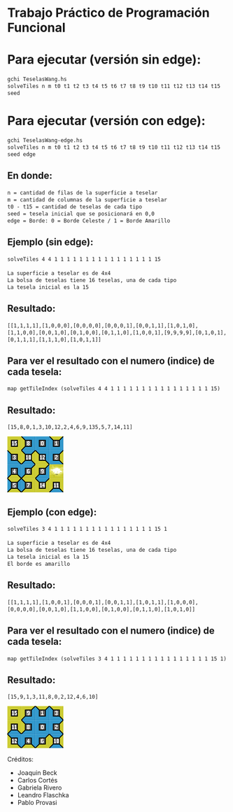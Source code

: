 Trabajo Práctico de Programación Funcional
==========================================

Para ejecutar (versión sin edge):
=================================
    gchi TeselasWang.hs
    solveTiles n m t0 t1 t2 t3 t4 t5 t6 t7 t8 t9 t10 t11 t12 t13 t14 t15 seed

Para ejecutar (versión con edge):
=================================
    gchi TeselasWang-edge.hs
    solveTiles n m t0 t1 t2 t3 t4 t5 t6 t7 t8 t9 t10 t11 t12 t13 t14 t15 seed edge

En donde:
---------
    n = cantidad de filas de la superficie a teselar
    m = cantidad de columnas de la superficie a teselar
    t0 - t15 = cantidad de teselas de cada tipo
    seed = tesela inicial que se posicionará en 0,0
    edge = Borde: 0 = Borde Celeste / 1 = Borde Amarillo

Ejemplo (sin edge):
-------------------
    solveTiles 4 4 1 1 1 1 1 1 1 1 1 1 1 1 1 1 1 1 15

    La superficie a teselar es de 4x4
    La bolsa de teselas tiene 16 teselas, una de cada tipo
    La tesela inicial es la 15

Resultado:
----------
    [[1,1,1,1],[1,0,0,0],[0,0,0,0],[0,0,0,1],[0,0,1,1],[1,0,1,0],[1,1,0,0],[0,0,1,0],[0,1,0,0],[0,1,1,0],[1,0,0,1],[9,9,9,9],[0,1,0,1],[0,1,1,1],[1,1,1,0],[1,0,1,1]]

Para ver el resultado con el numero (indice) de cada tesela:
------------------------------------------------------------

    map getTileIndex (solveTiles 4 4 1 1 1 1 1 1 1 1 1 1 1 1 1 1 1 1 15)


Resultado:
----------

    [15,8,0,1,3,10,12,2,4,6,9,135,5,7,14,11]
    
![teselado_4x4](sin_edge_4x4_15.gif)

Ejemplo (con edge):
-------------------
    solveTiles 3 4 1 1 1 1 1 1 1 1 1 1 1 1 1 1 1 1 15 1

    La superficie a teselar es de 4x4
    La bolsa de teselas tiene 16 teselas, una de cada tipo
    La tesela inicial es la 15
    El borde es amarillo

Resultado:
----------
    [[1,1,1,1],[1,0,0,1],[0,0,0,1],[0,0,1,1],[1,0,1,1],[1,0,0,0],[0,0,0,0],[0,0,1,0],[1,1,0,0],[0,1,0,0],[0,1,1,0],[1,0,1,0]]

Para ver el resultado con el numero (indice) de cada tesela:
------------------------------------------------------------

    map getTileIndex (solveTiles 3 4 1 1 1 1 1 1 1 1 1 1 1 1 1 1 1 1 15 1)

Resultado:
----------

    [15,9,1,3,11,8,0,2,12,4,6,10]
    
![teselado_3x4_edge](edge_1_3x4_15.gif)
    

Créditos:
- Joaquin Beck
- Carlos Cortés
- Gabriela Rivero
- Leandro Flaschka
- Pablo Provasi
